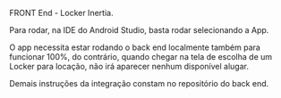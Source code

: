 FRONT End - Locker Inertia.

Para rodar, na IDE do Android Studio, basta rodar selecionando a App.

O app necessita estar rodando o back end localmente também para funcionar 100%, do contrário, quando chegar na tela de escolha de um Locker para locação, não irá aparecer nenhum disponível alugar.

Demais instruções da integração constam no repositório do back end.
